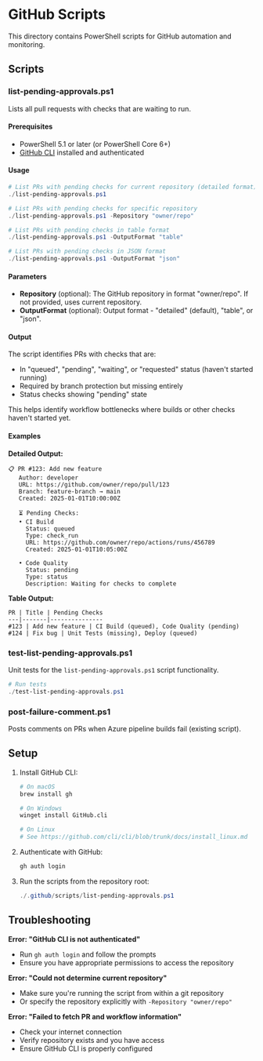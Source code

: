 # GitHub Scripts

This directory contains PowerShell scripts for GitHub automation and monitoring.

## Scripts

### list-pending-approvals.ps1

Lists all pull requests with checks that are waiting to run.

#### Prerequisites
- PowerShell 5.1 or later (or PowerShell Core 6+)
- [GitHub CLI](https://cli.github.com/) installed and authenticated

#### Usage

```powershell
# List PRs with pending checks for current repository (detailed format)
./list-pending-approvals.ps1

# List PRs with pending checks for specific repository
./list-pending-approvals.ps1 -Repository "owner/repo"

# List PRs with pending checks in table format
./list-pending-approvals.ps1 -OutputFormat "table"

# List PRs with pending checks in JSON format
./list-pending-approvals.ps1 -OutputFormat "json"
```

#### Parameters

- **Repository** (optional): The GitHub repository in format "owner/repo". If not provided, uses current repository.
- **OutputFormat** (optional): Output format - "detailed" (default), "table", or "json".

#### Output

The script identifies PRs with checks that are:
- In "queued", "pending", "waiting", or "requested" status (haven't started running)
- Required by branch protection but missing entirely
- Status checks showing "pending" state

This helps identify workflow bottlenecks where builds or other checks haven't started yet.

#### Examples

**Detailed Output:**
```
📋 PR #123: Add new feature
   Author: developer
   URL: https://github.com/owner/repo/pull/123
   Branch: feature-branch → main
   Created: 2025-01-01T10:00:00Z

   ⏳ Pending Checks:
   • CI Build
     Status: queued
     Type: check_run
     URL: https://github.com/owner/repo/actions/runs/456789
     Created: 2025-01-01T10:05:00Z
   
   • Code Quality
     Status: pending
     Type: status
     Description: Waiting for checks to complete
```

**Table Output:**
```
PR | Title | Pending Checks
---|-------|---------------
#123 | Add new feature | CI Build (queued), Code Quality (pending)
#124 | Fix bug | Unit Tests (missing), Deploy (queued)
```

### test-list-pending-approvals.ps1

Unit tests for the `list-pending-approvals.ps1` script functionality.

```powershell
# Run tests
./test-list-pending-approvals.ps1
```

### post-failure-comment.ps1

Posts comments on PRs when Azure pipeline builds fail (existing script).

## Setup

1. Install GitHub CLI:
   ```bash
   # On macOS
   brew install gh
   
   # On Windows
   winget install GitHub.cli
   
   # On Linux
   # See https://github.com/cli/cli/blob/trunk/docs/install_linux.md
   ```

2. Authenticate with GitHub:
   ```bash
   gh auth login
   ```

3. Run the scripts from the repository root:
   ```powershell
   ./.github/scripts/list-pending-approvals.ps1
   ```

## Troubleshooting

**Error: "GitHub CLI is not authenticated"**
- Run `gh auth login` and follow the prompts
- Ensure you have appropriate permissions to access the repository

**Error: "Could not determine current repository"**
- Make sure you're running the script from within a git repository
- Or specify the repository explicitly with `-Repository "owner/repo"`

**Error: "Failed to fetch PR and workflow information"**
- Check your internet connection
- Verify repository exists and you have access
- Ensure GitHub CLI is properly configured